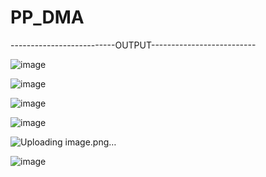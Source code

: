 # PP_DMA


--------------------------OUTPUT--------------------------

![image](https://github.com/user-attachments/assets/1dd7499e-b65c-41a7-8100-e874dfaf2c1f)




![image](https://github.com/user-attachments/assets/0ff4c1cc-d570-4d79-b197-8469e62c5a93)




![image](https://github.com/user-attachments/assets/f21a4ed0-eeba-4f81-bd0b-2fac314b6b0a)





![image](https://github.com/user-attachments/assets/8d69cfb3-ea11-4b04-a3b5-6f0d4f2ef614)






![Uploading image.png…]()







![image](https://github.com/user-attachments/assets/166b0c56-7ae2-4ee6-a798-3954771e2a74)


